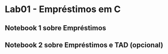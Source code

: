 # Lab01 - Empréstimos em C


## Notebook 1 sobre Empréstimos


## Notebook 2 sobre Empréstimos e TAD (opcional)
